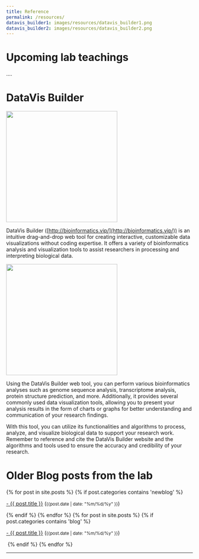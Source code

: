 ```yaml
---
title: Reference
permalink: /resources/
datavis_builder1: images/resources/datavis_builder1.png
datavis_builder2: images/resources/datavis_builder2.png
---
```


# Upcoming lab teachings

....



# DataVis Builder

<img width="300" src="{{site.baseurl}}/{{page.datavis_builder1}}" data-action="zoom"> 

DataVis Builder ([http://bioinformatics.vip/](http://bioinformatics.vip/)) is an intuitive drag-and-drop web tool for creating interactive, customizable data visualizations without coding expertise. It offers a variety of bioinformatics analysis and visualization tools to assist researchers in processing and interpreting biological data.

<img width="300" src="{{site.baseurl}}/{{page.datavis_builder2}}" data-action="zoom"> 

Using the DataVis Builder web tool, you can perform various bioinformatics analyses such as genome sequence analysis, transcriptome analysis, protein structure prediction, and more. Additionally, it provides several commonly used data visualization tools, allowing you to present your analysis results in the form of charts or graphs for better understanding and communication of your research findings.

With this tool, you can utilize its functionalities and algorithms to process, analyze, and visualize biological data to support your research work. Remember to reference and cite the DataVis Builder website and the algorithms and tools used to ensure the accuracy and credibility of your research.

# Older Blog posts from the lab

<div class="content list">
  {% for post in site.posts %}
    {% if post.categories contains 'newblog' %}
    <div class="list-item">
      <p class="list-post-title">
        <a href="{{ site.baseurl }}{{ post.url }}">- {{ post.title }}</a> (<small>{{post.date | date: "%m/%d/%y" }}</small>)
      </p>
    </div>
    {% endif %}
  {% endfor %}
  {% for post in site.posts %}
    {% if post.categories contains 'blog' %}
    <div class="list-item">
      <p class="list-post-title">
        <a href="{{ site.baseurl }}{{ post.url }}">- {{ post.title }}</a> (<small>{{post.date | date: "%m/%d/%y" }}</small>)
      </p>
    </div>
​    {% endif %}
  {% endfor %}
</div>


<hr>

